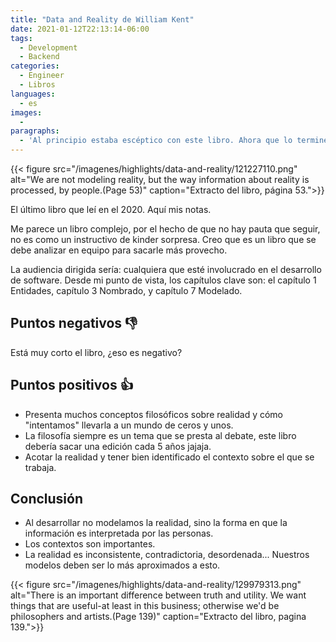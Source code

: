```yaml
---
title: "Data and Reality de William Kent"
date: 2021-01-12T22:13:14-06:00
tags:
  - Development
  - Backend
categories:
  - Engineer
  - Libros
languages:
  - es
images:
  - 
paragraphs:
  - 'Al principio estaba escéptico con este libro. Ahora que lo terminé, bien podría catalogarlo como: un libro re básico para el desarrollo de software. Muy bueno para modelar y definir tus estructuras, objetos o tablas. El libro está enfocado al tema de base de datos, pero no está limitado solo a dicho tema.'
---
```


{{< figure src="/imagenes/highlights/data-and-reality/121227110.png" alt="We are not modeling reality, but the way information about reality is processed, by people.(Page 53)" caption="Extracto del libro, página 53.">}}

El último libro que leí en el 2020. Aquí mis notas.

Me parece un libro complejo, por el hecho de que no hay pauta que seguir, no es como un instructivo de kinder sorpresa. Creo que es un libro que se debe analizar en equipo para sacarle más provecho.

La audiencia dirigida sería: cualquiera que esté involucrado en el desarrollo de software. Desde mi punto de vista, los capítulos clave son: el capítulo 1 Entidades, capítulo 3 Nombrado, y capítulo 7 Modelado.

## Puntos negativos 👎

Está muy corto el libro, ¿eso es negativo?

## Puntos positivos 👍

- Presenta muchos conceptos filosóficos sobre realidad y cómo "intentamos" llevarla a un mundo de ceros y unos.
- La filosofía siempre es un tema que se presta al debate, este libro debería sacar una edición cada 5 años jajaja.
- Acotar la realidad y tener bien identificado el contexto sobre el que se trabaja.

## Conclusión

- Al desarrollar no modelamos la realidad, sino la forma en que la información es interpretada por las personas.
- Los contextos son importantes.
- La realidad es inconsistente, contradictoria, desordenada... Nuestros modelos deben ser lo más aproximados a esto.

{{< figure src="/imagenes/highlights/data-and-reality/129979313.png" alt="There is an important difference between truth and utility. We want things that are useful-at least in this business; otherwise we'd be philosophers and artists.(Page 139)" caption="Extracto del libro, pagina 139.">}}
